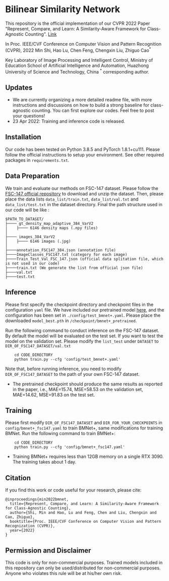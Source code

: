 # Bilinear Similarity Network

This repository is the official implementation of our CVPR 2022 Paper "Represent, Compare, and Learn: A Similarity-Aware Framework for Class-Agnostic Counting". [Link](https://arxiv.org/abs/2203.08354)

In Proc. IEEE/CVF Conference on Computer Vision and Pattern Recognition (CVPR), 2022
Min Shi, Hao Lu, Chen Feng, Chengxin Liu, Zhiguo Cao<sup>*</sup>

Key Laboratory of Image Processing and Intelligent Control, Ministry of Education
School of Artificial Intelligence and Automation, Huazhong University of Science and Technology, China
<sup>*</sup>  corresponding author.

## Updates
- We are currently organizing a more detailed readme file, with more instructions and discussions on how to build a strong baseline for class-agnostic counting. You can first explore our codes. Feel free to post your questions!
- 23 Apr 2022: Training and inference code is released.

## Installation
Our code has been tested on Python 3.8.5 and PyTorch 1.8.1+cu111. Please follow the official instructions to setup your environment. See other required packages in `requirements.txt`.

## Data Preparation
We train and evaluate our methods on FSC-147 dataset. Please follow the [FSC-147 official repository]() to download and unzip the dataset.  Then, please place the data lists  ``data_list/train.txt``, ``data_list/val.txt`` and ``data_list/test.txt`` in the dataset directory. Final the path structure used in our code will be like :
````
$PATH_TO_DATASET/
├──── gt_density_map_adaptive_384_VarV2
│    ├──── 6146 density maps (.npy files)
│    
├──── images_384_VarV2
│    ├──── 6146 images (.jpg)
│ 
├────annotation_FSC147_384.json (annotation file)
├────ImageClasses_FSC147.txt (category for each image)
├────Train_Test_Val_FSC_147.json (official data splitation file, which is not used in our code)
├────train.txt (We generate the list from official json file)
├────val.txt
├────test.txt

````

## Inference
Please first specify the checkpoint directory and checkpoint files in the configuration `yaml` file. We have included our pretrained model [here](https://www.dropbox.com/s/mr52q8kp9tp7cy9/model_best.pth?dl=0), and the configuration has been set in `./config/test_bmnet+.yaml`. Please place the downloaded `model_best.pth` in `/checkpoint/bmnet+_pretrained`.

Run the following command to conduct inference on the FSC-147 dataset. By default the model will be evaluated on the test set. If you want to test the model on the validation set. Please modify the `list_test` under `DATASET` to `DIR_OF_FSC147_DATASET/val.txt`
````
    cd CODE_DIRECTORY
    python train.py --cfg 'config/test_bmnet+.yaml'
````
Note that, before running inference, you need to modify `DIR_OF_FSC147_DATASET` to the path of  your own FSC-147 dataset. 

* The pretrained checkpoint should produce the same results as reported in the paper, i.e., MAE=15.74, MSE=58.53 on the validation set, MAE=14.62, MSE=91.83 on the test set. 


## Training 
Please first modify `DIR_OF_FSC147_DATASET` and `DIR_FOR_YOUR_CHECKPOINTS` in `config/bmnet+_fsc147.yaml` to train BMNet+, same modifications for training BMNet. 
Run the following command to train BMNet+:

````
    cd CODE_DIRECTORY
    python train.py --cfg 'config/bmnet+_fsc147.yaml'
````
- Training BMNet+ requires less than 12GB memory on a single RTX 3090. The training takes about 1 day.

## Citation
If you find this work or code useful for your research, please cite:
```
@inproceedings{min2022bmnet,
  title={Represent, Compare, and Learn: A Similarity-Aware Framework for Class-Agnostic Counting},
  author={Shi, Min and Hao, Lu and Feng, Chen and Liu, Chengxin and Cao, Zhiguo},
  booktitle={Proc. IEEE/CVF Conference on Computer Vision and Pattern Recognization (CVPR)},
  year={2022}
}

```

## Permission and Disclaimer
This code is only for non-commercial purposes.  Trained models included in this repository can only be used/distributed for non-commercial purposes. Anyone who violates this rule will be at his/her own risk.
